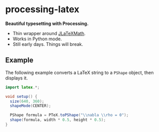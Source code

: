 # processing-latex
**Beautiful typesetting with Processing.**

- Thin wrapper around [JLaTeXMath](https://github.com/opencollab/jlatexmath).
- Works in Python mode.
- Still early days. Things will break.

## Example
The following example converts a LaTeX string to a `PShape` object, then displays it.

```java
import latex.*;

void setup() {
  size(640, 360);
  shapeMode(CENTER);

  PShape formula = PTeX.toPShape("\\nabla \\rho = 0");
  shape(formula, width * 0.5, height * 0.5);
}
```
